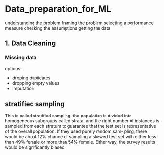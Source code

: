 # Data_preparation_for_ML

understanding the problem
framing the problem
selecting a performance measure
checking the assumptions
getting the data


## 1. Data Cleaning

### Missing data

options:

- droping duplicates
- dropping empty values
- imputation

## stratified sampling

This is called stratified sampling: the population is divided into homogeneous subgroups called strata,
and the right number of instances is sampled from each stratum to guarantee that the
test set is representative of the overall population. If they used purely random sam‐
pling, there would be about 12% chance of sampling a skewed test set with either less
than 49% female or more than 54% female. Either way, the survey results would be
significantly biased
